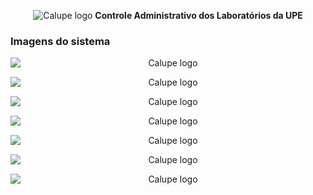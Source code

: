 <div style="display:block;">
    <p align="center">
        <img src="https://user-images.githubusercontent.com/32225687/71791609-64645e80-3014-11ea-80ab-8892007959ff.png" alt="Calupe logo">
        <b>Controle Administrativo dos Laboratórios da UPE</b>
    </p>
</div>

### Imagens do sistema

<p align="center">
    <img src="https://user-images.githubusercontent.com/32225687/71791737-cde46d00-3014-11ea-83a6-578e915d88d5.png" alt="Calupe logo" style="display:block;">
</p>

<p align="center">
    <img src="https://user-images.githubusercontent.com/32225687/71791738-cde46d00-3014-11ea-9f1a-53e6b8e83f6a.png" alt="Calupe logo" style="display:block;">
</p>

<p align="center">
    <img src="https://user-images.githubusercontent.com/32225687/71791739-cde46d00-3014-11ea-9f2a-7a986d3cafe2.png" alt="Calupe logo" style="display:block;">
</p>

<p align="center">
    <img src="https://user-images.githubusercontent.com/32225687/71791740-cde46d00-3014-11ea-8bbf-8615b093a38a.png" alt="Calupe logo" style="display:block;">
</p>

<p align="center">
    <img src="https://user-images.githubusercontent.com/32225687/71791733-cd4bd680-3014-11ea-8cd5-1e3b52007aad.png" alt="Calupe logo" style="display:block;">
</p>

<p align="center">
    <img src="https://user-images.githubusercontent.com/32225687/71791734-cd4bd680-3014-11ea-9da3-f4e733b4170c.png" alt="Calupe logo" style="display:block;">
</p>

<p align="center">
    <img src="https://user-images.githubusercontent.com/32225687/71791735-cd4bd680-3014-11ea-81fc-ae8dfba77fd8.png" alt="Calupe logo" style="display:block;">
</p>
